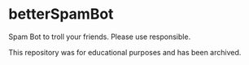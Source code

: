# betterSpamBot
Spam Bot to troll your friends. Please use responsible.

This repository was for educational purposes and has been archived.
